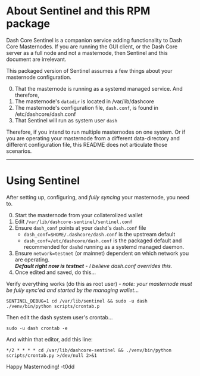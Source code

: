 # About Sentinel and this RPM package

Dash Core Sentinel is a companion service adding functionality to Dash Core
Masternodes. If you are running the GUI client, or the Dash Core server as a
full node and not a masternode, then Sentinel and this document are irrelevant.

This packaged version of Sentinel assumes a few things about your masternode
configuration.

0. That the masternode is running as a systemd managed service. And therefore,
1. The masternode's `datadir` is located in /var/lib/dashcore
2. The masternode's configuration file, `dash.conf`, is found in
   /etc/dashcore/dash.conf
3. That Sentinel will run as system user `dash`

Therefore, if you intend to run multiple masternodes on one system. Or if you
are operating your masternode from a different data-directory and different
configuration file, this README does not articulate those scenarios.

----

# Using Sentinel

After setting up, configuring, and _fully syncing_ your masternode, you need to.

0. Start the masternode from your collaterolized wallet
1. Edit `/var/lib/dashcore-sentinel/sentinel.conf`
2. Ensure `dash_conf` points at your `dashd`'s `dash.conf` file
   * `dash_conf=$HOME/.dashcore/dash.conf` is the upstream default
   * `dash_conf=/etc/dashcore/dash.conf` is the packaged default and recommended
     for `dashd` running as a systemd managed daemon.
3. Ensure `network=testnet` (or mainnet) dependent on which network you are operating.    
   _**Default right now is testnet** - I believe dash.conf overrides this._
3. Once edited and saved, do this...

Verify everything works (do this as root user) - _note: your masternode must be fully
sync'ed and started by the managing wallet_...
```
SENTINEL_DEBUG=1 cd /var/lib/sentinel && sudo -u dash ./venv/bin/python scripts/crontab.p
```

Then edit the dash system user's crontab...
```
sudo -u dash crontab -e
```

And within that editor, add this line:
```
*/2 * * * * cd /var/lib/dashcore-sentinel && ./venv/bin/python scripts/crontab.py >/dev/null 2>&1
```

Happy Masternoding! -t0dd
